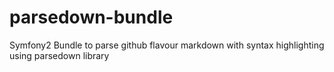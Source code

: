 parsedown-bundle
================

Symfony2 Bundle to parse github flavour markdown with syntax highlighting using parsedown library
